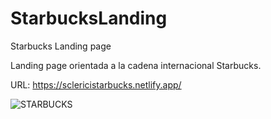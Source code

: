 
# StarbucksLanding
Starbucks Landing page

Landing page orientada a la cadena internacional Starbucks. 

URL: https://sclericistarbucks.netlify.app/

![STARBUCKS](https://user-images.githubusercontent.com/68576069/118681007-9de6d580-b7d5-11eb-9444-92953d3538b4.jpg)
